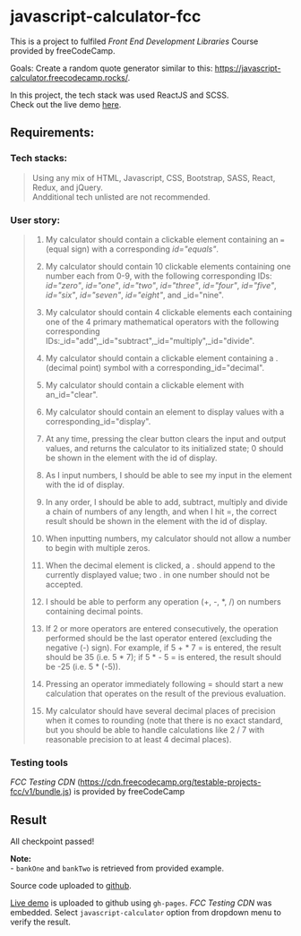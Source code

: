 # javascript-calculator-fcc

This is a project to fulfiled _Front End Development Libraries_ Course provided by freeCodeCamp.

Goals: Create a random quote generator similar to this: https://javascript-calculator.freecodecamp.rocks/.

In this project, the tech stack was used ReactJS and SCSS. <br>
Check out the live demo [here](https://ndtrung-dev.github.io/javascript-calculator-fcc).

## Requirements:

### Tech stacks:

> Using any mix of HTML, Javascript, CSS, Bootstrap, SASS, React, Redux, and jQuery.<br>
> Andditional tech unlisted are not recommended.

### User story:

> 1. My calculator should contain a clickable element containing an <code>=</code> (equal sign) with a corresponding _id="equals"_.
>
> 1. My calculator should contain 10 clickable elements containing one number each from 0-9, with the following corresponding IDs: _id="zero"_, _id="one"_, _id="two"_, _id="three"_, _id="four"_, _id="five"_, _id="six"_, _id="seven"_, _id="eight"_, and _id="nine".
>
> 1. My calculator should contain 4 clickable elements each containing one of the 4 primary mathematical operators with the following corresponding IDs:_id="add",_id="subtract",_id="multiply",_id="divide".
>
> 1. My calculator should contain a clickable element containing a . (decimal point) symbol with a corresponding_id="decimal".
>
> 1. My calculator should contain a clickable element with an_id="clear".
>
> 1. My calculator should contain an element to display values with a corresponding_id="display".
>
> 1. At any time, pressing the clear button clears the input and output values, and returns the calculator to its initialized state; 0 should be shown in the element with the id of display.
>
> 1. As I input numbers, I should be able to see my input in the element with the id of display.
>
> 1. In any order, I should be able to add, subtract, multiply and divide a chain of numbers of any length, and when I hit =, the correct result should be shown in the element with the id of display.
>
> 1. When inputting numbers, my calculator should not allow a number to begin with multiple zeros.
>
> 1. When the decimal element is clicked, a . should append to the currently displayed value; two . in one number should not be accepted.
>
> 1. I should be able to perform any operation (+, -, *, /) on numbers containing decimal points.
>
> 1. If 2 or more operators are entered consecutively, the operation performed should be the last operator entered (excluding the negative (-) sign). For example, if 5 + * 7 = is entered, the result should be 35 (i.e. 5 * 7); if 5 * - 5 = is entered, the result should be -25 (i.e. 5 * (-5)).
>
> 1. Pressing an operator immediately following = should start a new calculation that operates on the result of the previous evaluation.
>
> 1. My calculator should have several decimal places of precision when it comes to rounding (note that there is no exact standard, but you should be able to handle calculations like 2 / 7 with reasonable precision to at least 4 decimal places).

### Testing tools

<em>FCC Testing CDN</em> (https://cdn.freecodecamp.org/testable-projects-fcc/v1/bundle.js) is provided by freeCodeCamp

## Result

All checkpoint passed!

<b>Note:</b><br> - <code>bankOne</code> and <code>bankTwo</code> is retrieved from provided example.

Source code uploaded to [github](https://github.com/ndtrung-dev/javascript-calculator-fcc).

[Live demo](https://ndtrung-dev.github.io/javascript-calculator-fcc) is uploaded to github using <code>gh-pages</code>. <em>FCC Testing CDN</em> was embedded. Select <code>javascript-calculator</code> option from dropdown menu to verify the result.
